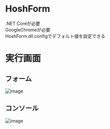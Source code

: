 # HoshForm
.NET Coreが必要  
GoogleChromeが必要  
HoshForm.dll.configでデフォルト値を設定できる
# 実行画面
## フォーム
![image](https://user-images.githubusercontent.com/49256667/97548094-0759ef00-1a12-11eb-86fb-64ee53f2b05c.png)
## コンソール
![image](https://user-images.githubusercontent.com/49256667/97548701-cf06e080-1a12-11eb-823c-3d96bda9959a.png)
